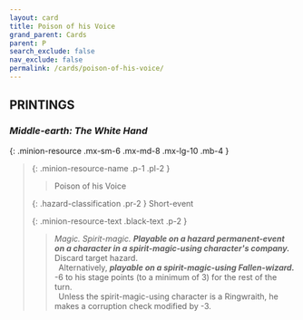 ```yaml
---
layout: card
title: Poison of his Voice
grand_parent: Cards
parent: P
search_exclude: false
nav_exclude: false
permalink: /cards/poison-of-his-voice/
---
```


## PRINTINGS


### _Middle-earth: The White Hand_

{: .minion-resource .mx-sm-6 .mx-md-8 .mx-lg-10 .mb-4 }
> {: .minion-resource-name .p-1 .pl-2 }
> > <div class="hazard-mp"></div>
> > <div class="card-name">Poison of his Voice</div>
>
> {: .hazard-classification .pr-2 }
> Short-event
>
> {: .minion-resource-text .black-text .p-2 }
> > _Magic._ _Spirit-magic._ ***Playable on a hazard permanent-event on a character in a spirit-magic-using character's company.*** Discard target hazard. <br>&ensp;Alternatively, ***playable on a spirit-magic-using Fallen-wizard.*** -6 to his stage points (to a minimum of 3) for the rest of the turn. <br>&ensp;Unless the spirit-magic-using character is a Ringwraith, he makes a corruption check modified by -3. 
> 
